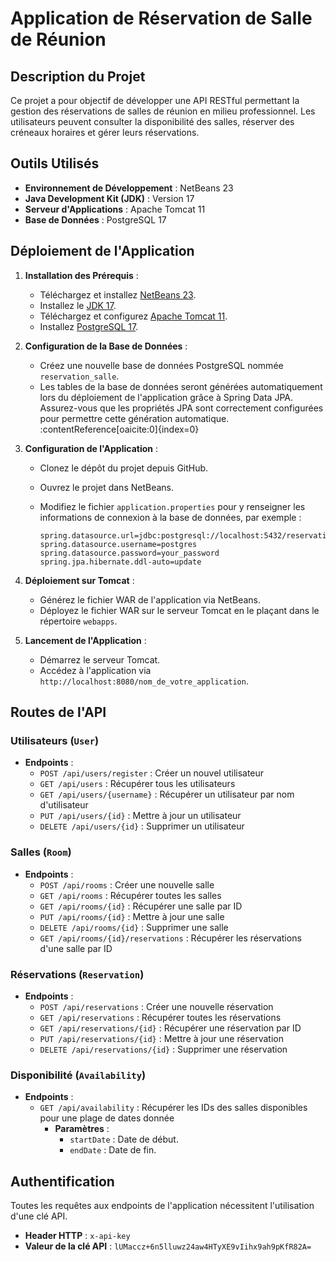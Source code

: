 # Application de Réservation de Salle de Réunion

## Description du Projet

Ce projet a pour objectif de développer une API RESTful permettant la gestion des réservations de salles de réunion en milieu professionnel. Les utilisateurs peuvent consulter la disponibilité des salles, réserver des créneaux horaires et gérer leurs réservations.

## Outils Utilisés

- **Environnement de Développement** : NetBeans 23
- **Java Development Kit (JDK)** : Version 17
- **Serveur d'Applications** : Apache Tomcat 11
- **Base de Données** : PostgreSQL 17

## Déploiement de l'Application

1. **Installation des Prérequis** :
   - Téléchargez et installez [NetBeans 23](https://netbeans.apache.org/download/index.html).
   - Installez le [JDK 17](https://www.oracle.com/java/technologies/javase-jdk17-downloads.html).
   - Téléchargez et configurez [Apache Tomcat 11](https://tomcat.apache.org/download-11.cgi).
   - Installez [PostgreSQL 17](https://www.postgresql.org/download/).

2. **Configuration de la Base de Données** :
   - Créez une nouvelle base de données PostgreSQL nommée `reservation_salle`.
   - Les tables de la base de données seront générées automatiquement lors du déploiement de l'application grâce à Spring Data JPA. Assurez-vous que les propriétés JPA sont correctement configurées pour permettre cette génération automatique. :contentReference[oaicite:0]{index=0}

3. **Configuration de l'Application** :
   - Clonez le dépôt du projet depuis GitHub.
   - Ouvrez le projet dans NetBeans.
   - Modifiez le fichier `application.properties` pour y renseigner les informations de connexion à la base de données, par exemple :

     ```properties
     spring.datasource.url=jdbc:postgresql://localhost:5432/reservation_salle
     spring.datasource.username=postgres
     spring.datasource.password=your_password
     spring.jpa.hibernate.ddl-auto=update
     ```

4. **Déploiement sur Tomcat** :
   - Générez le fichier WAR de l'application via NetBeans.
   - Déployez le fichier WAR sur le serveur Tomcat en le plaçant dans le répertoire `webapps`.

5. **Lancement de l'Application** :
   - Démarrez le serveur Tomcat.
   - Accédez à l'application via `http://localhost:8080/nom_de_votre_application`.

## Routes de l'API

### Utilisateurs (`User`)

- **Endpoints** :
  - `POST /api/users/register` : Créer un nouvel utilisateur
  - `GET /api/users` : Récupérer tous les utilisateurs
  - `GET /api/users/{username}` : Récupérer un utilisateur par nom d'utilisateur
  - `PUT /api/users/{id}` : Mettre à jour un utilisateur
  - `DELETE /api/users/{id}` : Supprimer un utilisateur

### Salles (`Room`)

- **Endpoints** :
  - `POST /api/rooms` : Créer une nouvelle salle
  - `GET /api/rooms` : Récupérer toutes les salles
  - `GET /api/rooms/{id}` : Récupérer une salle par ID
  - `PUT /api/rooms/{id}` : Mettre à jour une salle
  - `DELETE /api/rooms/{id}` : Supprimer une salle
  - `GET /api/rooms/{id}/reservations` : Récupérer les réservations d'une salle par ID

### Réservations (`Reservation`)

- **Endpoints** :
  - `POST /api/reservations` : Créer une nouvelle réservation
  - `GET /api/reservations` : Récupérer toutes les réservations
  - `GET /api/reservations/{id}` : Récupérer une réservation par ID
  - `PUT /api/reservations/{id}` : Mettre à jour une réservation
  - `DELETE /api/reservations/{id}` : Supprimer une réservation

### Disponibilité (`Availability`)

- **Endpoints** :
  - `GET /api/availability` : Récupérer les IDs des salles disponibles pour une plage de dates donnée
    - **Paramètres** :
      - `startDate` : Date de début.
      - `endDate` : Date de fin.

## Authentification

Toutes les requêtes aux endpoints de l'application nécessitent l'utilisation d'une clé API.

- **Header HTTP** : `x-api-key`
- **Valeur de la clé API** : `lUMaccz+6n5lluwz24aw4HTyXE9vIihx9ah9pKfR82A=`